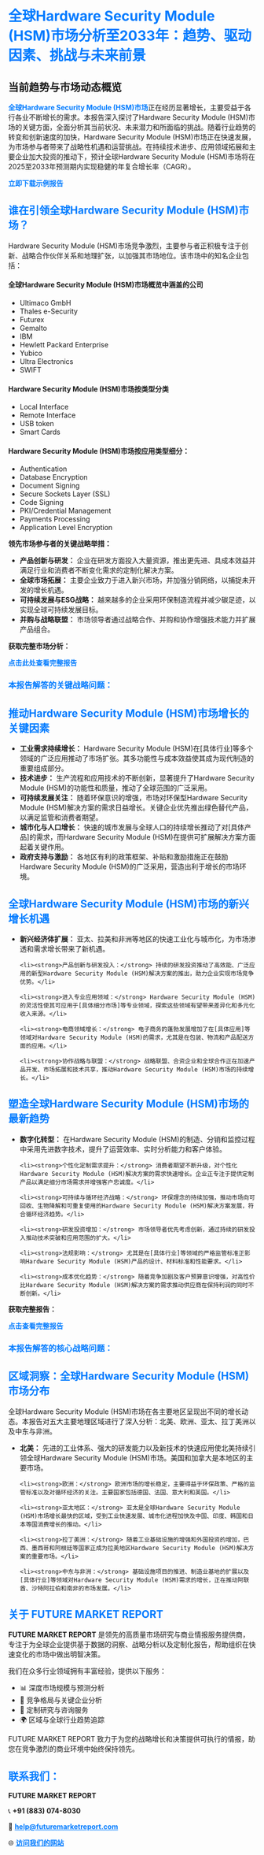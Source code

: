 <h1 style="color: #007BFF;">全球Hardware Security Module (HSM)市场分析至2033年：趋势、驱动因素、挑战与未来前景</h1>

<section id="overview">
<h2>当前趋势与市场动态概览</h2>
<p><a href="https://www.futuremarketreport.com/zh-CN/industry-report/hardware-security-module-hsm-market" style="color: #007BFF; text-decoration: none;"><strong>全球Hardware Security Module (HSM)市场</strong></a>正在经历显著增长，主要受益于各行各业不断增长的需求。本报告深入探讨了Hardware Security Module (HSM)市场的关键方面，全面分析其当前状况、未来潜力和所面临的挑战。随着行业趋势的转变和创新速度的加快，Hardware Security Module (HSM)市场正在快速发展，为市场参与者带来了战略性机遇和运营挑战。在持续技术进步、应用领域拓展和主要企业加大投资的推动下，预计全球Hardware Security Module (HSM)市场将在2025至2033年预测期内实现稳健的年复合增长率（CAGR）。</p>
</section>

<section id="overview">
<p><a href="https://www.futuremarketreport.com/zh-CN/request-sample/reportId=89690" style="color: #007BFF; text-decoration: none;"><strong>立即下载示例报告</strong></a></p>
</section>

<section id="key-players">
<h2 style="color: #007BFF;">谁在引领全球Hardware Security Module (HSM)市场？</h2>
<p>Hardware Security Module (HSM)市场竞争激烈，主要参与者正积极专注于创新、战略合作伙伴关系和地理扩张，以加强其市场地位。该市场中的知名企业包括：</p>
<h4>全球Hardware Security Module (HSM)市场概览中涵盖的公司</h4>
<ul><li>Ultimaco GmbH</li><li>Thales e-Security</li><li>Futurex</li><li>Gemalto</li><li>IBM</li><li>Hewlett Packard Enterprise</li><li>Yubico</li><li>Ultra Electronics</li><li>SWIFT</li></ul>
<h4>Hardware Security Module (HSM)市场按类型分类</h4>
<ul><li>Local Interface</li><li>Remote Interface</li><li>USB token</li><li>Smart Cards</li></ul>

<h4>Hardware Security Module (HSM)市场按应用类型细分：</h4>
<ul><li>Authentication</li><li>Database Encryption</li><li>Document Signing</li><li>Secure Sockets Layer (SSL)</li><li>Code Signing</li><li>PKI/Credential Management</li><li>Payments Processing</li><li>Application Level Encryption</li></ul>
<p><strong>领先市场参与者的关键战略举措：</strong></p> 
<ul> 
<li><strong>产品创新与研发：</strong> 企业在研发方面投入大量资源，推出更先进、具成本效益并满足行业和消费者不断变化需求的定制化解决方案。</li> 
<li><strong>全球市场拓展：</strong> 主要企业致力于进入新兴市场，并加强分销网络，以捕捉未开发的增长机遇。</li> 
<li><strong>可持续发展与ESG战略：</strong> 越来越多的企业采用环保制造流程并减少碳足迹，以实现全球可持续发展目标。</li> 
<li><strong>并购与战略联盟：</strong> 市场领导者通过战略合作、并购和协作增强技术能力并扩展产品组合。</li> 
</ul>
</section>

<section>
<p><strong>获取完整市场分析：</strong></p> 
<a href="https://www.futuremarketreport.com/zh-CN/industry-report/hardware-security-module-hsm-market" style="color: #007BFF; text-decoration: none;"><strong>点击此处查看完整报告</strong></a> 
<h3 style="color: #007BFF;">本报告解答的关键战略问题：</h3>
</section>

<section id="driving-factors">
  <h2 style="color: #007BFF;">推动Hardware Security Module (HSM)市场增长的关键因素</h2>
  <ul>
    <li><strong>工业需求持续增长：</strong> Hardware Security Module (HSM)在[具体行业]等多个领域的广泛应用推动了市场扩张。其多功能性与成本效益使其成为现代制造的重要组成部分。</li>
    <li><strong>技术进步：</strong> 生产流程和应用技术的不断创新，显著提升了Hardware Security Module (HSM)的功能性和质量，推动了全球范围的广泛采用。</li>
    <li><strong>可持续发展关注：</strong> 随着环保意识的增强，市场对环保型Hardware Security Module (HSM)解决方案的需求日益增长。关键企业优先推出绿色替代产品，以满足监管和消费者期望。</li>
    <li><strong>城市化与人口增长：</strong> 快速的城市发展与全球人口的持续增长推动了对[具体产品]的需求，而Hardware Security Module (HSM)在提供可扩展解决方案方面起着关键作用。</li>
    <li><strong>政府支持与激励：</strong> 各地区有利的政策框架、补贴和激励措施正在鼓励Hardware Security Module (HSM)的广泛采用，营造出利于增长的市场环境。</li>
  </ul>
</section>

<section id="growth-opportunities">
  <h2 style="color: #007BFF;">全球Hardware Security Module (HSM)市场的新兴增长机遇</h2>
  <ul>
    <li><strong>新兴经济体扩展：</strong> 亚太、拉美和非洲等地区的快速工业化与城市化，为市场渗透和需求增长带来了新机遇。</li>
    
    <li><strong>产品创新与研发投入：</strong> 持续的研发投资推动了高效能、广泛应用的新型Hardware Security Module (HSM)解决方案的推出，助力企业实现市场竞争优势。</li>
    
    <li><strong>进入专业应用领域：</strong> Hardware Security Module (HSM)的灵活性使其可应用于[具体细分市场]等专业领域，探索这些领域有望带来差异化和多元化收入来源。</li>
    
    <li><strong>电商领域增长：</strong> 电子商务的蓬勃发展增加了在[具体应用]等领域对Hardware Security Module (HSM)的需求，尤其是在包装、物流和产品配送方面的应用。</li>
    
    <li><strong>协作战略与联盟：</strong> 战略联盟、合资企业和全球合作正在加速产品开发、市场拓展和技术共享，推动Hardware Security Module (HSM)市场的持续增长。</li>
  </ul>
</section>

<section id="trending-factors">
  <h2 style="color: #007BFF;">塑造全球Hardware Security Module (HSM)市场的最新趋势</h2>
  <ul>
    <li><strong>数字化转型：</strong> 在Hardware Security Module (HSM)的制造、分销和监控过程中采用先进数字技术，提升了运营效率、实时分析能力和客户体验。</li>
    
    <li><strong>个性化定制需求提升：</strong> 消费者期望不断升级，对个性化Hardware Security Module (HSM)解决方案的需求快速增长。企业正专注于提供定制产品以满足细分市场需求并增强客户忠诚度。</li>
    
    <li><strong>可持续与循环经济战略：</strong> 环保理念的持续加强，推动市场向可回收、生物降解和可重复使用的Hardware Security Module (HSM)解决方案发展，符合循环经济趋势。</li>
    
    <li><strong>研发投资增加：</strong> 市场领导者优先考虑创新，通过持续的研发投入推动技术突破和应用范围的扩大。</li>
    
    <li><strong>法规影响：</strong> 尤其是在[具体行业]等领域的严格监管标准正影响Hardware Security Module (HSM)产品的设计、材料标准和性能要求。</li>
    
    <li><strong>成本优化趋势：</strong> 随着竞争加剧及客户预算意识增强，对高性价比Hardware Security Module (HSM)解决方案的需求推动供应商在保持利润的同时不断创新。</li>
  </ul>
</section>

<section>
  <p><strong>获取完整报告：</strong></p>
  <a href="https://www.futuremarketreport.com/zh-CN/industry-report/hardware-security-module-hsm-market" style="color: #007BFF; text-decoration: none;"><strong>点击查看完整报告</strong></a>

  <h3 style="color: #007BFF;">本报告解答的核心战略问题：</h3>
</section>

<section id="regional-analysis">
  <h2 style="color: #007BFF;">区域洞察：全球Hardware Security Module (HSM)市场分布</h2>
  <p>全球Hardware Security Module (HSM)市场在各主要地区呈现出不同的增长动态。本报告对五大主要地理区域进行了深入分析：北美、欧洲、亚太、拉丁美洲以及中东与非洲。</p>
  <ul>
    <li><strong>北美：</strong> 先进的工业体系、强大的研发能力以及新技术的快速应用使北美持续引领全球Hardware Security Module (HSM)市场。美国和加拿大是本地区的主要市场。</li>

    <li><strong>欧洲：</strong> 欧洲市场的增长稳定，主要得益于环保政策、严格的监管标准以及对循环经济的关注。主要国家包括德国、法国、意大利和英国。</li>

    <li><strong>亚太地区：</strong> 亚太是全球Hardware Security Module (HSM)市场增长最快的区域，受到工业快速发展、城市化进程加快及中国、印度、韩国和日本等国消费增长的推动。</li>

    <li><strong>拉丁美洲：</strong> 随着工业基础设施的增强和外国投资的增加，巴西、墨西哥和阿根廷等国家正成为拉美地区Hardware Security Module (HSM)解决方案的重要市场。</li>

    <li><strong>中东与非洲：</strong> 基础设施项目的推进、制造业基地的扩展以及[具体行业]等领域对Hardware Security Module (HSM)需求的增长，正在推动阿联酋、沙特阿拉伯和南非的市场发展。</li>
  </ul>
</section>

<footer>
<h2 style="color: #007BFF;">关于 FUTURE MARKET REPORT</h2>
<p><strong>FUTURE MARKET REPORT</strong> 是领先的高质量市场研究与商业情报服务提供商，专注于为全球企业提供基于数据的洞察、战略分析以及定制化报告，帮助组织在快速变化的市场中做出明智决策。</p>

<p>我们在众多行业领域拥有丰富经验，提供以下服务：</p>
<ul>
  <li>📊 深度市场规模与预测分析</li>
  <li>📌 竞争格局与关键企业分析</li>
  <li>🧩 定制研究与咨询服务</li>
  <li>🌍 区域与全球行业趋势追踪</li>
</ul>

<p>FUTURE MARKET REPORT 致力于为您的战略增长和决策提供可执行的情报，助您在竞争激烈的商业环境中始终保持领先。</p>

<h2 style="color: #007BFF;">联系我们：</h2>
<p><strong>FUTURE MARKET REPORT</strong></p>
<p>📞 <strong>+91 (883) 074-8030</strong></p>
<p>📧 <strong><a href="mailto:help@futuremarketreport.com" style="color: #007BFF;">help@futuremarketreport.com</a></strong></p>
<p>🌐 <strong><a href="https://www.futuremarketreport.com/" style="color: #007BFF;">访问我们的网站</a></strong></p>
</footer>